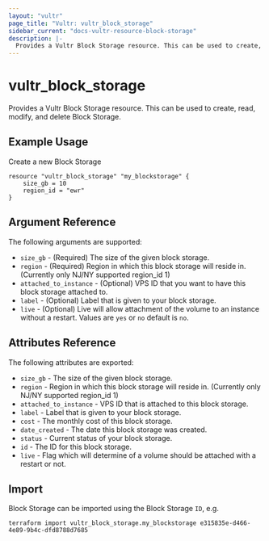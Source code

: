 ```yaml
---
layout: "vultr"
page_title: "Vultr: vultr_block_storage"
sidebar_current: "docs-vultr-resource-block-storage"
description: |-
  Provides a Vultr Block Storage resource. This can be used to create, read, modify, and delete Block Storage.
---
```


# vultr_block_storage

Provides a Vultr Block Storage resource. This can be used to create, read, modify, and delete Block Storage.

## Example Usage

Create a new Block Storage

```hcl
resource "vultr_block_storage" "my_blockstorage" {
	size_gb = 10
	region_id = "ewr"
}
```

## Argument Reference

The following arguments are supported:

* `size_gb` - (Required) The size of the given block storage.
* `region` - (Required) Region in which this block storage will reside in. (Currently only NJ/NY supported region_id 1)
* `attached_to_instance` - (Optional) VPS ID that you want to have this block storage attached to.
* `label` - (Optional) Label that is given to your block storage.
* `live` - (Optional) Live will allow attachment of the volume to an instance without a restart. Values are `yes` or `no` default is `no`.



## Attributes Reference

The following attributes are exported:

* `size_gb` - The size of the given block storage.
* `region` - Region in which this block storage will reside in. (Currently only NJ/NY supported region_id 1)
* `attached_to_instance` - VPS ID that is attached to this block storage.
* `label` - Label that is given to your block storage.
* `cost` - The monthly cost of this block storage.
* `date_created` - The date this block storage was created.
* `status` - Current status of your block storage.
* `id` - The ID for this block storage.
* `live` - Flag which will determine of a volume should be attached with a restart or not.

## Import

Block Storage can be imported using the Block Storage `ID`, e.g.

```
terraform import vultr_block_storage.my_blockstorage e315835e-d466-4e89-9b4c-dfd8788d7685
```
